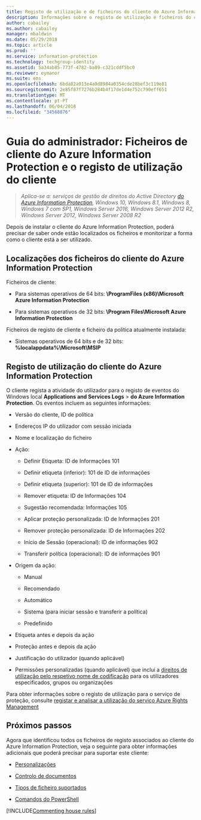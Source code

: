 ```yaml
---
title: Registo de utilização e de ficheiros do cliente do Azure Information Protection
description: Informações sobre o registo de utilização e ficheiros do cliente do Azure Information Protection para Windows.
author: cabailey
ms.author: cabailey
manager: mbaldwin
ms.date: 05/29/2018
ms.topic: article
ms.prod: ''
ms.service: information-protection
ms.technology: techgroup-identity
ms.assetid: 5a34ab85-773f-4782-ba09-c321cddf5bc0
ms.reviewer: eymanor
ms.suite: ems
ms.openlocfilehash: 6bda82a913e4a9d8984a0354cde28bef3c119e81
ms.sourcegitcommit: 2e85f87f7276b284b4f17de1d4e752c790eff651
ms.translationtype: MT
ms.contentlocale: pt-PT
ms.lasthandoff: 06/04/2018
ms.locfileid: "34568876"
---
```

# <a name="admin-guide-azure-information-protection-client-files-and-client-usage-logging"></a>Guia do administrador: Ficheiros de cliente do Azure Information Protection e o registo de utilização do cliente

>*Aplica-se a: serviços de gestão de direitos do Active Directory [do Azure Information Protection](https://azure.microsoft.com/pricing/details/information-protection), Windows 10, Windows 8.1, Windows 8, Windows 7 com SP1, Windows Server 2016, Windows Server 2012 R2, Windows Server 2012, Windows Server 2008 R2*

Depois de instalar o cliente do Azure Information Protection, poderá precisar de saber onde estão localizados os ficheiros e monitorizar a forma como o cliente está a ser utilizado.

## <a name="file-locations-for-the-azure-information-protection-client"></a>Localizações dos ficheiros do cliente do Azure Information Protection

Ficheiros de cliente:   

- Para sistemas operativos de 64 bits: **\ProgramFiles (x86)\Microsoft Azure Information Protection**

- Para sistemas operativos de 32 bits: **\Program Files\Microsoft Azure Information Protection**

Ficheiros de registo de cliente e ficheiro da política atualmente instalada:

- Sistemas operativos de 64 bits e de 32 bits: **%localappdata%\Microsoft\MSIP**

## <a name="usage-logging-for-the-azure-information-protection-client"></a>Registo de utilização do cliente do Azure Information Protection

O cliente regista a atividade do utilizador para o registo de eventos do Windows local **Applications and Services Logs** > **do Azure Information Protection**. Os eventos incluem as seguintes informações:

- Versão do cliente, ID de política

- Endereços IP do utilizador com sessão iniciada

- Nome e localização do ficheiro

- Ação:

    - Definir Etiqueta: ID de Informações 101
    
    - Definir etiqueta (inferior): 101 de ID de informações
    
    - Definir etiqueta (superior): 101 de ID de informações
    
    - Remover etiqueta: ID de Informações 104
   
    - Sugestão recomendada: Informações 105
    
    - Aplicar proteção personalizada: ID de Informações 201
    
    - Remover proteção personalizada: ID de Informações 202
    
    - Início de Sessão (operacional): ID de informações 902
    
    - Transferir política (operacional): ID de informações 901
    
- Origem da ação:
    
    - Manual 
    
    - Recomendado
    
    - Automático  
    
    - Sistema (para iniciar sessão e transferir a política)
    
    - Predefinido
    
- Etiqueta antes e depois da ação 
    
- Proteção antes e depois da ação
    
- Justificação do utilizador (quando aplicável)

- Permissões personalizadas (quando aplicável) que inclui a [direitos de utilização pelo respetivo nome de codificação](../deploy-use/configure-usage-rights.md#usage-rights-and-descriptions) para os utilizadores especificados, grupos ou organizações
    
Para obter informações sobre o registo de utilização para o serviço de proteção, consulte [registar e analisar a utilização do serviço Azure Rights Management](../deploy-use/log-analyze-usage.md)



## <a name="next-steps"></a>Próximos passos
Agora que identificou todos os ficheiros de registo associados ao cliente do Azure Information Protection, veja o seguinte para obter informações adicionais que poderá precisar para suportar este cliente:

- [Personalizações](client-admin-guide-customizations.md)

- [Controlo de documentos](client-admin-guide-document-tracking.md)

- [Tipos de ficheiro suportados](client-admin-guide-file-types.md)

- [Comandos do PowerShell](client-admin-guide-powershell.md)

[!INCLUDE[Commenting house rules](../includes/houserules.md)]
